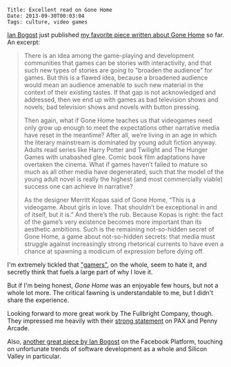     Title: Excellent read on Gone Home
    Date: 2013-09-30T00:03:04
    Tags: culture, video games

[Ian Bogost][1] just published [my favorite piece written about Gone Home][2]
so far. An excerpt:

> There is an idea among the game-playing and development communities that games
> can be stories with interactivity, and that such new types of stories are going
> to “broaden the audience” for games. But this is a flawed idea, because a
> broadened audience would mean an audience amenable to such new material in the
> context of their existing tastes. If that gap is not acknowledged and addressed,
> then we end up with games as bad television shows and novels; bad television shows
> and novels with button pressing.
>
> Then again, what if Gone Home teaches us that videogames need only grow up
> enough to meet the expectations other narrative media have reset in the
> meantime? After all, we’re living in an age in which the literary mainstream is
> dominated by young adult fiction anyway. Adults read series like Harry Potter
> and Twilight and The Hunger Games with unabashed glee. Comic book film
> adaptations have overtaken the cinema. What if games haven’t failed to mature so
> much as all other media have degenerated, such that the model of the young adult
> novel is really the highest (and most commercially viable) success one can
> achieve in narrative?
>
> As the designer Merritt Kopas said of Gone Home, “This is a videogame. About
> girls in love. That shouldn’t be exceptional in and of itself, but it is.” And
> there’s the rub. Because Kopas is right: the fact of the game’s very existence
> becomes more important than its aesthetic ambitions. Such is the remaining
> not-so-hidden secret of Gone Home, a game about not-so-hidden secrets: that
> media must struggle against increasingly strong rhetorical currents to have even
> a chance at spawning a modicum of expression before dying off.

I'm extremely tickled that ["gamers"][3], on the whole, seem to hate it, and
secretly think that fuels a large part of why I love it.

But if I'm being honest, _Gone Home_ was an enjoyable few hours, but not a whole
lot more. The critical fawning is understandable to me, but I didn't share the
experience.

Looking forward to more great work by The Fullbright Company, though. They
impressed me heavily with their [strong statement][4] on PAX and Penny Arcade.

Also, [another great piece by Ian Bogost][5] on the Facebook Platform, touching
on unfortunate trends of software development as a whole and Silicon Valley in
particular.

   [1]: http://bogost.com
   [2]: http://lareviewofbooks.org/essay/perpetual-adolescence-the-fullbright-companys-gone-home
   [3]: https://twitter.com/scrublord/status/155712865846829057
   [4]: http://thefullbrightcompany.com/2013/06/21/why-we-are-not-showing-gone-home-at-pax/
   [5]: http://www.bogost.com/blog/oauth_of_fealty.shtml
